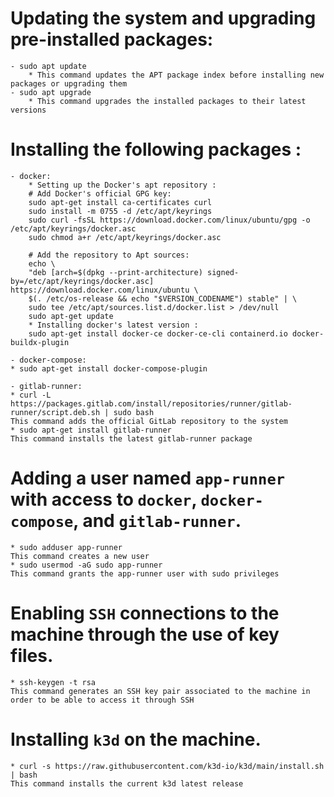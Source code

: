 # Updating the system and upgrading pre-installed packages:
    - sudo apt update 
        * This command updates the APT package index before installing new packages or upgrading them
    - sudo apt upgrade
        * This command upgrades the installed packages to their latest versions

# Installing the following packages :
    - docker:
        * Setting up the Docker's apt repository : 
        # Add Docker's official GPG key:
        sudo apt-get install ca-certificates curl
        sudo install -m 0755 -d /etc/apt/keyrings
        sudo curl -fsSL https://download.docker.com/linux/ubuntu/gpg -o /etc/apt/keyrings/docker.asc
        sudo chmod a+r /etc/apt/keyrings/docker.asc

        # Add the repository to Apt sources:
        echo \
        "deb [arch=$(dpkg --print-architecture) signed-by=/etc/apt/keyrings/docker.asc] https://download.docker.com/linux/ubuntu \
        $(. /etc/os-release && echo "$VERSION_CODENAME") stable" | \
        sudo tee /etc/apt/sources.list.d/docker.list > /dev/null
        sudo apt-get update
        * Installing docker's latest version : 
        sudo apt-get install docker-ce docker-ce-cli containerd.io docker-buildx-plugin

    - docker-compose:
    * sudo apt-get install docker-compose-plugin

    - gitlab-runner:
    * curl -L https://packages.gitlab.com/install/repositories/runner/gitlab-runner/script.deb.sh | sudo bash
    This command adds the official GitLab repository to the system
    * sudo apt-get install gitlab-runner
    This command installs the latest gitlab-runner package


# Adding a user named `app-runner` with access to `docker`, `docker-compose`, and `gitlab-runner`.
    * sudo adduser app-runner
    This command creates a new user
    * sudo usermod -aG sudo app-runner
    This command grants the app-runner user with sudo privileges

# Enabling `SSH` connections to the machine through the use of key files.
    * ssh-keygen -t rsa
    This command generates an SSH key pair associated to the machine in order to be able to access it through SSH

# Installing `k3d` on the machine.
    * curl -s https://raw.githubusercontent.com/k3d-io/k3d/main/install.sh | bash
    This command installs the current k3d latest release